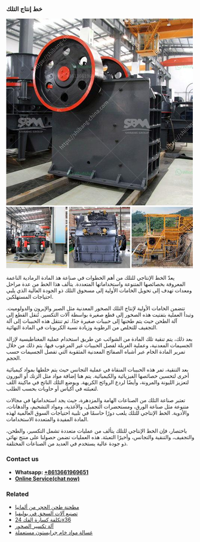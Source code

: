 <h3>خط إنتاج التلك</h3><img src='1701850864.jpg' alt=''><p>يعدّ الخط الإنتاجي للتلك من أهم الخطوات في صناعة هذ المادة الرمادية الناعمة المعروفة بخصائصها المتنوعة واستخداماتها المتعددة. يتألف هذا الخط من عدة مراحل ومعدات تهدف إلى تحويل الخامات الأولية إلى مسحوق التلك ذو الجودة العالية الذي يلبي احتياجات المستهلكين.</p><p>تتضمن الخامات الأولية لإنتاج التلك الصخور المعدنية مثل الصبر والإيرون والدولوميت. وتبدأ العملية بتفتيت هذه الصخور إلى قطع صغيرة بواسطة آلات التكسير. تُنقل القطع إلى آلة الطحن حيث يتم طحنها إلى حبيبات صغيرة جدًا. ثم تنتقل هذه الحبيبات إلى آلة التجفيف للتخلص من الرطوبة وزيادة نسبة الكربونات في المادة النهائية.</p><p>بعد ذلك، يتم تنقية تلك المادة من الشوائب عن طريق استخدام عملية المغناطيسية لإزالة الجسيمات المعدنية، وعملية الغربلة لفصل الحبيبات غير المرغوب فيها. يتم ذلك من خلال تمرير المادة الخام عبر أشباه الصفائح المعدنية المثقوبة التي تفصل الجسيمات حسب الحجم.</p><p>بعد التنقية، تمر هذه الحبيبات المنقاة في عملية التجانس حيث يتم خلطها بمواد كيميائية أخرى لتحسين خصائصها الفيزيائية والكيميائية. يتم هنا إضافة مواد مثل الزنك أو البورون لتعزيز الليونة والمرونة، وأيضًا لردع الروائح الكريهة. ويوضع التلك الناتج في ماكينة اللف لتعبئته في أكياس أو حاويات بحسب الطلب.</p><p>تعتبر صناعة التلك من الصناعات الهامة والمزدهرة، حيث يجد استخداماتها في مجالات متنوعة مثل صناعة الورق، ومستحضرات التجميل، والأغذية، ومواد التشحيم، والدهانات، والأدوية. الخط الإنتاجي للتلك يلعب دورًا حاسمًا في تلبية احتياجات السوق العالمية لهذه المادة المفيدة والمتعددة الاستخدامات.</p><p>باختصار، فإن الخط الإنتاجي للتلك يتألف من عمليات متعددة تشمل التكسير، والطحن، والتجفيف، والتنقية والتجانس، وأخيرًا التعبئة. هذه العمليات تضمن حصولنا على منتج نهائي ذو جودة عالية يستخدم في العديد من الصناعات المختلفة.</p><h3>Contact us</h3><ul><li><strong>Whatsapp:&nbsp;<a href="https://wa.me/8613661969651">+8613661969651</a></strong></li><li><a href="https://swt.shibang-china.com/?git&amp;zhl&amp;خط إنتاج التلك"><strong>Online Service(chat now)</strong></a></li></ul><h3>Related</h3><ul><li><a href='مطحنة طحن الحجر من ألمانيا.md'>مطحنة طحن الحجر من ألمانيا</a></li><li><a href='تصنيع آلات السحق في بوليفيا.md'>تصنيع آلات السحق في بوليفيا</a></li><li><a href='تكلفة كسارة الفك 24x36.md'>تكلفة كسارة الفك 24x36</a></li><li><a href='آلة تكسير الصخور.md'>آلة تكسير الصخور</a></li><li><a href='غسالة مواد خام جرايستون مستعملة.md'>غسالة مواد خام جرايستون مستعملة</a></li></ul>